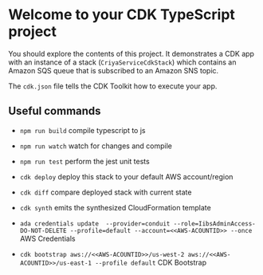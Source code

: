 # Welcome to your CDK TypeScript project

You should explore the contents of this project. It demonstrates a CDK app with an instance of a stack (`CriyaServiceCdkStack`)
which contains an Amazon SQS queue that is subscribed to an Amazon SNS topic.

The `cdk.json` file tells the CDK Toolkit how to execute your app.

## Useful commands

* `npm run build`   compile typescript to js
* `npm run watch`   watch for changes and compile
* `npm run test`    perform the jest unit tests
* `cdk deploy`      deploy this stack to your default AWS account/region
* `cdk diff`        compare deployed stack with current state
* `cdk synth`       emits the synthesized CloudFormation template


* `ada credentials update  --provider=conduit --role=IibsAdminAccess-DO-NOT-DELETE --profile=default --account=<<AWS-ACOUNTID>> --once` AWS Credentials
* `cdk bootstrap aws://<<AWS-ACOUNTID>>/us-west-2 aws://<<AWS-ACOUNTID>>/us-east-1 --profile default` CDK Bootstrap